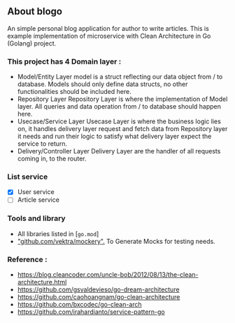 ## About blogo
An simple personal blog application for author to write articles. This is example implementation of microservice with Clean Architecture in Go (Golang) project.

### This project has 4 Domain layer :
- Model/Entity Layer
  model is a struct reflecting our data object from / to database. Models should only define data structs, no other functionalities should be included here.
- Repository Layer
  Repository Layer is where the implementation of Model layer. All queries and data operation from / to database should happen here.
- Usecase/Service Layer
  Usecase Layer is where the business logic lies on, it handles delivery layer request and fetch data from Repository layer it needs and run their logic to satisfy what delivery layer expect the service to return.
- Delivery/Controller Layer
  Delivery Layer are the handler of all requests coming in, to the router.


### List service
- [x] User service
- [ ] Article service

### Tools and library
- All libraries listed in [`go.mod`]
- ["github.com/vektra/mockery".](https://github.com/vektra/mockery) To Generate Mocks for testing needs.

### Reference :
- https://blog.cleancoder.com/uncle-bob/2012/08/13/the-clean-architecture.html
- https://github.com/gsvaldevieso/go-dream-architecture
- https://github.com/caohoangnam/go-clean-architecture
- https://github.com/bxcodec/go-clean-arch
- https://github.com/irahardianto/service-pattern-go